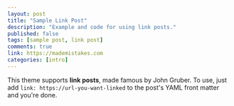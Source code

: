 ```yaml
---
layout: post
title: "Sample Link Post"
description: "Example and code for using link posts."
published: false
tags: [sample post, link post]
comments: true
link: https://mademistakes.com
categories: [intro]
---
```


This theme supports **link posts**, made famous by John Gruber. To use, just add `link: https://url-you-want-linked` to the post's YAML front matter and you're done.
